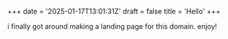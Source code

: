 +++
date = '2025-01-17T13:01:31Z'
draft = false
title = 'Hello'
+++

i finally got around making a landing page for this domain. enjoy!